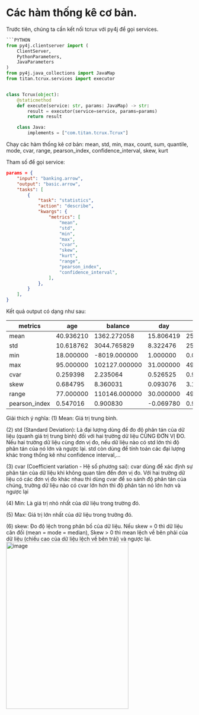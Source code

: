 # Các hàm thống kê cơ bản.

Trước tiên, chúng ta cần kết nối tcrux với py4j để gọi services.

```python
```PYTHON
from py4j.clientserver import (
    ClientServer,
    PythonParameters,
    JavaParameters
)
from py4j.java_collections import JavaMap
from titan.tcrux.services import executor


class Tcrux(object):
    @staticmethod
    def execute(service: str, params: JavaMap) -> str:
        result = executor(service=service, params=params)
        return result

    class Java:
        implements = ["com.titan.tcrux.Tcrux"]
```

Chạy các hàm thống kê cơ bản: mean, std, min, max, count, sum, quantile, mode, cvar, range, pearson_index, confidence_interval, skew, kurt

Tham số để gọi service:

```json
params = {
    "input": "banking.arrow",
    "output": "basic.arrow",
    "tasks": [
        {
            "task": "statistics",
            "action": "describe",
            "kwargs": {
                "metrics": [
                    "mean",
                    "std",
                    "min",
                    "max",
                    "cvar",
                    "skew",
                    "kurt",
                    "range",
                    "pearson_index",
                    "confidence_interval",
                ],
            },
        }
    ],
}
```

Kết quả output có dạng như sau:

| metrics        | age       | balance       | day       | duration     | campaign    | pdays       | previous    | year       |
|----------------|-----------|---------------|-----------|--------------|-------------|-------------|-------------|------------|
| mean           | 40.936210 | 1362.272058   | 15.806419 | 258.163080   | 2.763841    | 40.197828   | 0.580323    | 2010.444626 |
| std            | 10.618762 | 3044.765829   | 8.322476  | 257.527812   | 3.098021    | 100.128746  | 2.303441    | 0.602364    |
| min            | 18.000000 | -8019.000000  | 1.000000  | 0.000000     | 1.000000    | -1.000000   | 0.000000    | 2010.000000 |
| max            | 95.000000 | 102127.000000 | 31.000000 | 4918.000000  | 63.000000   | 871.000000  | 275.000000  | 2012.000000 |
| cvar           | 0.259398  | 2.235064      | 0.526525  | 0.997539     | 1.120912    | 2.490899    | 3.969237    | 0.000300    |
| skew           | 0.684795  | 8.360031      | 0.093076  | 3.144214     | 4.898488    | 2.615629    | 41.845066   | 1.008675    |
| range          | 77.000000 | 110146.000000 | 30.000000 | 4918.000000  | 62.000000   | 872.000000  | 275.000000  | 2.000000    |
| pearson_index  | 0.547016  | 0.900830      | -0.069780 | 0.910539     | 0.739673    | 1.234346    | 0.755813    | 2.214406    |

Giải thích ý nghĩa:
(1) Mean: Giá trị trung bình.

(2) std (Standard Deviation): Là đại lượng dùng để đo độ phân tán của dữ liệu (quanh giá trị trung bình) đối với hai trường dữ liệu CÙNG ĐƠN VỊ ĐO. Nếu hai trường dữ liệu cùng đơn vị đo, nếu dữ liệu nào có std lớn thì độ phân tán của nó lớn và ngược lại. std còn dùng để tính toán các đại lượng khác trong thống kê như confidence interval,...

(3) cvar (Coefficient variation - Hệ số phương sai): cvar dùng để xác định sự phân tán của dữ liệu khi không quan tâm đến đơn vị đo. Với hai trường dữ liệu có các đơn vị đo khác nhau thì dùng cvar để so sánh độ phân tán của chúng, trường dữ liệu nào có cvar lớn hơn thì độ phân tán nó lớn hơn và ngược lại

(4) Min: Là giá trị nhỏ nhất của dữ liệu trong trường đó.

(5) Max: Giá trị lớn nhất của dữ liệu trong trường đó.

(6) skew: Đo độ lệch trong phân bố của dữ liệu. Nếu skew = 0 thì dữ liệu cân đối (mean = mode = median), Skew > 0 thì mean lệch về bên phải của dữ liệu (chiều cao của dữ liệu lệch về bên trái) và ngược lại.
<img width="330" height="450" alt="image" src="https://github.com/user-attachments/assets/dddd15bd-bfff-4a36-a160-0781cbc14d35" />

